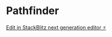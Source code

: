 # Pathfinder

[Edit in StackBlitz next generation editor ⚡️](https://stackblitz.com/~/github.com/pushkarcharkha/Pathfinder)